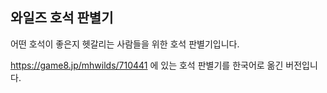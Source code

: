 ## 와일즈 호석 판별기

어떤 호석이 좋은지 헷갈리는 사람들을 위한 호석 판별기입니다.

https://game8.jp/mhwilds/710441 에 있는 호석 판별기를 한국어로 옮긴 버전입니다.
